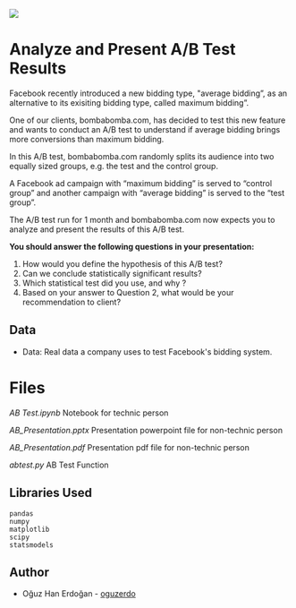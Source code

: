 
![](https://www.oguzerdogan.com/wp-content/uploads/2020/11/a-b-testing.jpg)



# Analyze and Present A/B Test Results

Facebook recently introduced a new bidding type, "average bidding”, as an alternative to its exisiting bidding type, called maximum bidding”.

One of our clients, bombabomba.com, has decided to test this new feature and wants to conduct an A/B test to understand if average bidding brings more conversions than maximum bidding.

In this A/B test, bombabomba.com randomly splits its audience into two equally sized groups, e.g. the test and the control group.

A Facebook ad campaign with “maximum bidding” is served to “control group” and another campaign with “average bidding” is served to the “test group”.

The A/B test run for 1 month and bombabomba.com now expects you to analyze and present the results of this A/B test.


**You should answer the following questions in your presentation:**

1. How would you define the hypothesis of this A/B test?
2. Can we conclude statistically significant results?
3. Which statistical test did you use, and why ?
4. Based on your answer to Question 2, what would be your recommendation to client?

## Data

- Data: Real data a company uses to test Facebook's bidding system.

# Files

*AB Test.ipynb* 	Notebook for technic person

*AB_Presentation.pptx* 	Presentation powerpoint file for non-technic person

*AB_Presentation.pdf*	Presentation pdf file for non-technic person

*abtest.py* AB Test Function

## Libraries Used

```
pandas
numpy
matplotlib
scipy
statsmodels
```

## Author

- Oğuz Han Erdoğan - [oguzerdo](https://github.com/oguzerdo)

